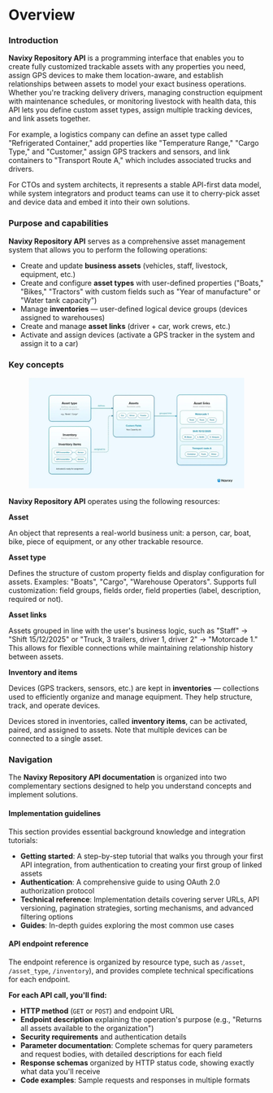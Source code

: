 # Overview

### Introduction

**Navixy Repository API** is a programming interface that enables you to create fully customized trackable assets with any properties you need, assign GPS devices to make them location-aware, and establish relationships between assets to model your exact business operations. Whether you're tracking delivery drivers, managing construction equipment with maintenance schedules, or monitoring livestock with health data, this API lets you define custom asset types, assign multiple tracking devices, and link assets together.

For example, a logistics company can define an asset type called "Refrigerated Container," add properties like "Temperature Range," "Cargo Type," and "Customer," assign GPS trackers and sensors, and link containers to "Transport Route A," which includes associated trucks and drivers.

For CTOs and system architects, it represents a stable API-first data model, while system integrators and product teams can use it to cherry-pick asset and device data and embed it into their own solutions.

### Purpose and capabilities

**Navixy Repository API** serves as a comprehensive asset management system that allows you to perform the following operations:

* Create and update **business assets** (vehicles, staff, livestock, equipment, etc.)
* Create and configure **asset types** with user-defined properties ("Boats," "Bikes," "Tractors" with custom fields such as "Year of manufacture" or "Water tank capacity")
* Manage **inventories** — user-defined logical device groups (devices assigned to warehouses)
* Create and manage **asset links** (driver + car, work crews, etc.)
* Activate and assign devices (activate a GPS tracker in the system and assign it to a car)

### Key concepts

<figure><img src=".gitbook/assets/diagram-logo-final.webp" alt=""><figcaption></figcaption></figure>

**Navixy Repository API** operates using the following resources:

**Asset**

An object that represents a real-world business unit: a person, car, boat, bike, piece of equipment, or any other trackable resource.

**Asset type**

Defines the structure of custom property fields and display configuration for assets. Examples: "Boats", "Cargo", "Warehouse Operators". Supports full customization: field groups, fields order, field properties (label, description, required or not).

**Asset links**

Assets grouped in line with the user's business logic, such as "Staff" → "Shift 15/12/2025" or "Truck, 3 trailers, driver 1, driver 2" → "Motorcade 1." This allows for flexible connections while maintaining relationship history between assets.

**Inventory and items**

Devices (GPS trackers, sensors, etc.) are kept in **inventories** — collections used to efficiently organize and manage equipment. They help structure, track, and operate devices.

Devices stored in inventories, called **inventory items**, can be activated, paired, and assigned to assets. Note that multiple devices can be connected to a single asset.

### Navigation

The **Navixy Repository API documentation** is organized into two complementary sections designed to help you understand concepts and implement solutions.

#### Implementation guidelines

This section provides essential background knowledge and integration tutorials:

* **Getting started**: A step-by-step tutorial that walks you through your first API integration, from authentication to creating your first group of linked assets
* **Authentication**: A comprehensive guide to using OAuth 2.0 authorization protocol
* **Technical reference**: Implementation details covering server URLs, API versioning, pagination strategies, sorting mechanisms, and advanced filtering options
* **Guides**: In-depth guides exploring the most common use cases

#### API endpoint reference

The endpoint reference is organized by resource type, such as `/asset`, `/asset_type`, `/inventory`), and provides complete technical specifications for each endpoint.

**For each API call, you'll find:**

* **HTTP method** (`GET` or `POST`) and endpoint URL
* **Endpoint description** explaining the operation's purpose (e.g., "Returns all assets available to the organization")
* **Security requirements** and authentication details
* **Parameter documentation**: Complete schemas for query parameters and request bodies, with detailed descriptions for each field
* **Response schemas** organized by HTTP status code, showing exactly what data you'll receive
* **Code examples**: Sample requests and responses in multiple formats
